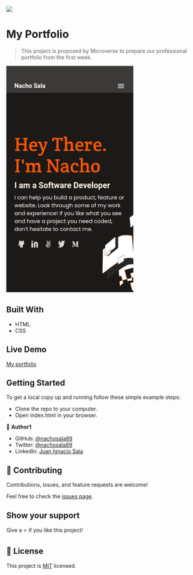 ![](https://img.shields.io/badge/Microverse-blueviolet)

# My Portfolio

> This project is proposed by Microverse to prepare our professional portfolio from the first week.

![screenshot](./images/screenshot.png)

## Built With

- HTML
- CSS

## Live Demo

[My portfolio](https://nachosala89.github.io/my-portfolio/)

## Getting Started

To get a local copy up and running follow these simple example steps:
- Clone the repo to your computer.
- Open index.html in your browser.

👤 **Author1**

- GitHub: [@nachosala89](https://github.com/nachosala89)
- Twitter: [@nachosala89](https://twitter.com/nachosala89)
- LinkedIn: [Juan Ignacio Sala](https://www.linkedin.com/in/juan-ignacio-sala)

## 🤝 Contributing

Contributions, issues, and feature requests are welcome!

Feel free to check the [issues page](../../issues/).

## Show your support

Give a ⭐️ if you like this project!


## 📝 License

This project is [MIT](./MIT.md) licensed.